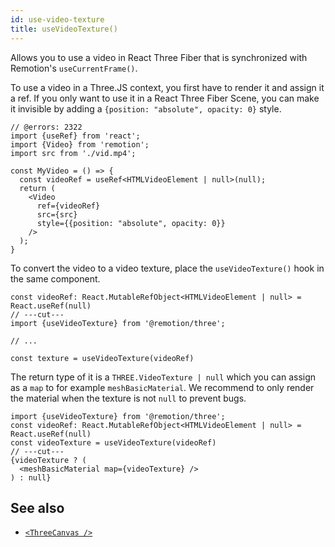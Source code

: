 ```yaml
---
id: use-video-texture
title: useVideoTexture()
---
```


Allows you to use a video in React Three Fiber that is synchronized with Remotion's `useCurrentFrame()`.

To use a video in a Three.JS context, you first have to render it and assign it a ref. If you only want to use it in a React Three Fiber Scene, you can make it invisible by adding a `{position: "absolute", opacity: 0}` style.

```tsx twoslash
// @errors: 2322
import {useRef} from 'react';
import {Video} from 'remotion';
import src from './vid.mp4';

const MyVideo = () => {
  const videoRef = useRef<HTMLVideoElement | null>(null);
  return (
    <Video
      ref={videoRef}
      src={src}
      style={{position: "absolute", opacity: 0}}
    />
  );
}
```

To convert the video to a video texture, place the `useVideoTexture()` hook in the same component.

```tsx twoslash
const videoRef: React.MutableRefObject<HTMLVideoElement | null> = React.useRef(null)
// ---cut---
import {useVideoTexture} from '@remotion/three';

// ...

const texture = useVideoTexture(videoRef)
```

The return type of it is a `THREE.VideoTexture | null` which you can assign as a `map` to for example `meshBasicMaterial`. We recommend to only render the material when the texture is not `null` to prevent bugs.

```tsx twoslash
import {useVideoTexture} from '@remotion/three';
const videoRef: React.MutableRefObject<HTMLVideoElement | null> = React.useRef(null)
const videoTexture = useVideoTexture(videoRef)
// ---cut---
{videoTexture ? (
  <meshBasicMaterial map={videoTexture} />
) : null}
```

## See also

- [`<ThreeCanvas />`](/docs/three-canvas)

